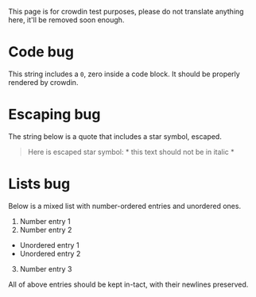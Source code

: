 This page is for crowdin test purposes, please do not translate anything here, it'll be removed soon enough.

# Code bug

This string includes a `0`, zero inside a code block. It should be properly rendered by crowdin.

# Escaping bug

The string below is a quote that includes a star symbol, escaped.

> Here is escaped star symbol: \* this text should not be in italic \*

# Lists bug

Below is a mixed list with number-ordered entries and unordered ones.

1. Number entry 1
2. Number entry 2
* Unordered entry 1
* Unordered entry 2
3. Number entry 3

All of above entries should be kept in-tact, with their newlines preserved.